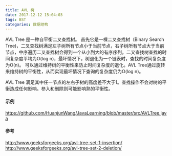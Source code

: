 ```yaml
---
title: AVL 树
date: 2017-12-12 15:04:03
tags: BST
categories: 数据结构
---
```

AVL Tree 是一种自平衡二叉查找树。
首先它是一棵二叉查找树（Binary Search Tree)，二叉查找树满足左子树所有节点小于当前节点，右子树所有节点大于当前节点，中序遍历二叉查找树会得到一个从小到大的有序序列。二叉查找树查找的时间复杂度平均为O(log n)，最坏情况下，树退化为一个链表时，查找的时间复杂度为O(n)。
可以通过维持树的平衡性来防止时间复杂度的退化。AVL Tree通过旋转来维持树的平衡性，从而实现最坏情况下查询的复杂度仍为O(log n)。
<!-- more -->
AVL Tree 满足其中任一节点的左右子树的高度差不大于1。查找操作不会对树的平衡造成任何影响。参入和删除则可能影响熟的平衡性。



####  示例

https://github.com/HuanjunWang/JavaLearning/blob/master/src/AVLTree.java

####  参考

http://www.geeksforgeeks.org/avl-tree-set-1-insertion/
http://www.geeksforgeeks.org/avl-tree-set-2-deletion/

